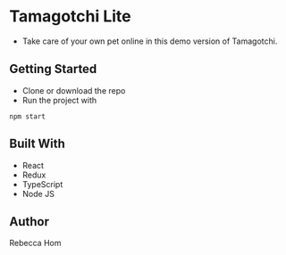 # Tamagotchi Lite
* Take care of your own pet online in this demo version of Tamagotchi.

## Getting Started
* Clone or download the repo
* Run the project with
```
npm start
```

## Built With
* React
* Redux
* TypeScript
* Node JS

## Author
Rebecca Hom